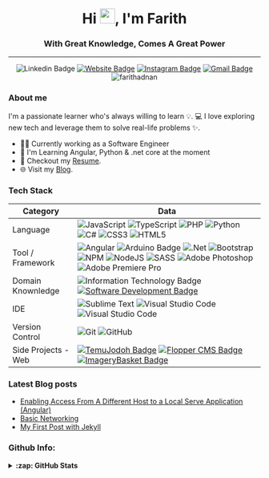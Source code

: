 <h1 align="center">Hi <img src="https://github.com/vimalverma558/vimalverma558/blob/v2/img/Hi.gif" width="30px">, I'm Farith</h1>
<h3 align="center">With Great Knowledge, Comes A Great Power</h3>

---

<div align="center">

![Linkedin Badge](https://img.shields.io/badge/LinkedIn-blue?style=flat&logo=linkedin&labelColor=blue&link=https://linkedin.com/in/farith-syariffudin/) [![Website Badge](https://img.shields.io/badge/-Website-47CCCC?style=flat&logo=Google-Chrome&logoColor=white&link=https://farithadnan.com)](https://farithadnan.com) [![Instagram Badge](https://img.shields.io/badge/-Instagram-E4405F?style=flat&logo=instagram&logoColor=white&link=https://instagram.com/farith.adnan/)](https://instagram.com/farith.adnan) [![Gmail Badge](https://img.shields.io/badge/Gmail-red?style=flat-square&logo=Gmail&logoColor=white&link=mailto:me@farithadnan.com)](mailto:me@farithadnan.com) <img src="https://komarev.com/ghpvc/?username=farithadnan&label=Profile%20views&color=0e75b6&style=flat" alt="farithadnan" /> 

</div>

### About me

I'm a passionate learner who's always willing to learn 💡. 💻 I love exploring new tech and leverage them to solve real-life problems ✨.

- 👨‍💻 Currently working as a Software Engineer
- 🌱 I'm Learning Angular, Python & .net core at the moment
- 📝 Checkout my [Resume](https://github.com/farithadnan/farithadnan.github.io/tree/master/assets/file/Resume-Farith-Adnan.pdf).
- 🌐 Visit my [Blog][website].


### Tech Stack
Category                 | Data  
-------------------------|------
Language                 | ![JavaScript](https://img.shields.io/badge/javascript-%23323330.svg?style=flat&logo=javascript&logoColor=%23F7DF1E) ![TypeScript](https://img.shields.io/badge/typescript-%23007ACC.svg?style=flat&logo=typescript&logoColor=white) ![PHP](https://img.shields.io/badge/php-%23777BB4.svg?style=flat&logo=php&logoColor=white) ![Python](https://img.shields.io/badge/python-3670A0?style=flat&logo=python&logoColor=ffdd54) ![C#](https://img.shields.io/badge/c%23-%23239120.svg?style=flat&logo=c-sharp&logoColor=white) ![CSS3](https://img.shields.io/badge/css3-%231572B6.svg?style=flat&logo=css3&logoColor=white) ![HTML5](https://img.shields.io/badge/html5-%23E34F26.svg?style=flat&logo=html5&logoColor=white)
Tool / Framework         | ![Angular](https://img.shields.io/badge/angular-%23DD0031.svg?style=flat&logo=angular&logoColor=white) ![Arduino Badge](https://img.shields.io/badge/-Arduino-00979D?style=flat&logo=Arduino&logoColor=white) ![.Net](https://img.shields.io/badge/.NET-5C2D91?style=flat&logo=.net&logoColor=white) ![Bootstrap](https://img.shields.io/badge/bootstrap-%23563D7C.svg?style=flat&logo=bootstrap&logoColor=white) ![NPM](https://img.shields.io/badge/NPM-%23000000.svg?style=flat&logo=npm&logoColor=white) ![NodeJS](https://img.shields.io/badge/node.js-6DA55F?style=flat&logo=node.js&logoColor=white) ![SASS](https://img.shields.io/badge/SASS-hotpink.svg?style=flat&logo=SASS&logoColor=white) ![Adobe Photoshop](https://img.shields.io/badge/adobephotoshop-%2331A8FF.svg?style=flat&logo=adobephotoshop&logoColor=white) ![Adobe Premiere Pro](https://img.shields.io/badge/Adobe%20Premiere%20Pro-9999FF.svg?style=flat&logo=Adobe%20Premiere%20Pro&logoColor=white)
Domain Knownledge        | ![Information Technology Badge](https://img.shields.io/badge/-Information%20Technology-FAB040?style=flat&logoColor=white) [![Software Development Badge](https://img.shields.io/badge/-Software%20Development-FF6600?style=flat&logoColor=white)](https://github.com/search?q=user%3Azmcx16&type=Repositories) 
IDE                      | ![Sublime Text](https://img.shields.io/badge/sublime_text-%23575757.svg?style=flat&logo=sublime-text&logoColor=important) ![Visual Studio Code](https://img.shields.io/badge/Visual%20Studio%20Code-0078d7.svg?style=flat&logo=visual-studio-code&logoColor=white) ![Visual Studio Code](https://img.shields.io/badge/Visual%20Studio%20Code-0078d7.svg?style=flat&logo=visual-studio-code&logoColor=white)
Version Control          |  ![Git](https://img.shields.io/badge/git-%23F05033.svg?style=flat&logo=git&logoColor=white) ![GitHub](https://img.shields.io/badge/github-%23121011.svg?style=flat&logo=github&logoColor=white)
Side Projects - Web      | [![TemuJodoh Badge](https://img.shields.io/badge/-TemuJodoh-00fa9a?style=flat&logoColor=white)](https://github.com/farithadnan/TemuJodoh) [![Flopper CMS Badge](https://img.shields.io/badge/-Flopper%20CMS-00eeff?style=flat&logoColor=white)](https://github.com/farithadnan/Flopper-CMS) [![ImageryBasket Badge](https://img.shields.io/badge/-ImageryBasket-gold?style=flat&logoColor=white)](https://github.com/farithadnan/ImageryBasket)


### Latest Blog posts
<!-- BLOG-POST-LIST:START -->
- [Enabling Access From A Different Host to a Local Serve Application (Angular)](https://farithadnan.com/enabling-access-from-different-host/)
- [Basic Networking](https://farithadnan.com/basic-networking/)
- [My First Post with Jekyll](https://farithadnan.com/first-post/)
<!-- BLOG-POST-LIST:END -->

### Github Info:

<details>
  <summary><b>:zap: GitHub Stats</b></summary>
   <img height="180em" alt="Farith's GitHub stat" src="https://github-readme-stats.vercel.app/api?username=farithadnan&count_private=true&show_icons=true" />
   <img height="180em" src="https://github-readme-stats.vercel.app/api/top-langs?username=farithadnan&show_icons=true&locale=en&layout=compact&langs_count=7&hide_border=true&hide=c" alt="farithadnan"/>
</details>




[website]: https://farithadnan.com
